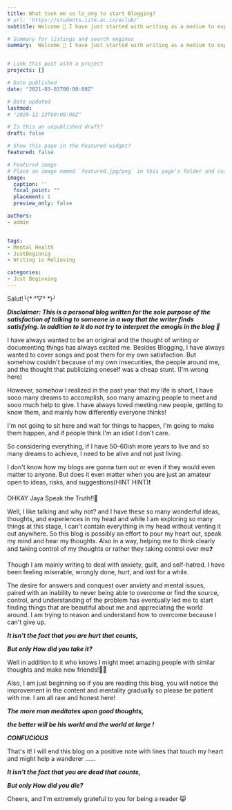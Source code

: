```yaml
---
title: What took me so lo_ong to start Blogging?
# url: 'https://students.iitk.ac.in/eclub/'
subtitle: Welcome 👋 I have just started with writing as a medium to express my thoughts. This is just a warm up blog to start with this process!

# Summary for listings and search engines
summary:  Welcome 👋 I have just started with writing as a medium to express my thoughts. This is just a warm up blog to start with this process!


# Link this post with a project
projects: []

# Date published
date: "2021-03-03T00:00:00Z"

# Date updated
lastmod: 
# "2020-12-13T00:00:00Z"

# Is this an unpublished draft?
draft: false

# Show this page in the Featured widget?
featured: false

# Featured image
# Place an image named `featured.jpg/png` in this page's folder and customize its options here.
image:
  caption: ''
  focal_point: ""
  placement: 1
  preview_only: false

authors:
- admin


tags:
- Mental Health 
- JustBeginnig
- Writing is Relieving

categories:
- Just Beginning 
---
```



Salut!╰(* °▽° *)╯

***Disclaimer: This is a personal blog written for the sole purpose of the satisfaction of talking to someone in a way that the writer finds satisfying. In addition to it do not try to interpret the emogis in the blog 🍕***

I have always wanted to be an original and the thought of writing or documenting things has always excited me. Besides Blogging, I have always wanted to cover songs and post them for my own satisfaction. But somehow couldn't because of my own insecurities, the people around me, and the thought that publicizing oneself was a cheap stunt. (I'm wrong here)

However, somehow I realized in the past year that my life is short, I have sooo many dreams to accomplish, soo many amazing people to meet and sooo much help to give. I have always loved meeting new people, getting to know them, and mainly how differently everyone thinks!


I'm not going to sit here and wait for things to happen, I'm going to make them happen, and if people think I'm an idiot I don't care.

So considering everything, if I have 50–60ish more years to live and so many dreams to achieve, I need to be alive and not just living.

I don't know how my blogs are gonna turn out or even if they would even matter to anyone. But does it even matter when you are just an amateur open to ideas, risks, and suggestions(HINT HINT)❗

OHKAY Jaya Speak the Truth!!🌊

Well, I like talking and why not? and I have these so many wonderful ideas, thoughts, and experiences in my head and while I am exploring so many things at this stage, I can't contain everything in my head without venting it out anywhere. So this blog is possibly an effort to pour my heart out, speak my mind and hear my thoughts. Also in a way, helping me to think clearly and taking control of my thoughts or rather they taking control over me❓

Though I am mainly writing to deal with anxiety, guilt, and self-hatred. I have been feeling miserable, wrongly done, hurt, and lost for a while.

The desire for answers and conquest over anxiety and mental issues, paired with an inability to never being able to overcome or find the source, control, and understanding of the problem has eventually led me to start finding things that are beautiful about me and appreciating the world around. I am trying to reason and understand how to overcome because I can't give up.

***It isn't the fact that you are hurt that counts,***

***But only How did you take it?***

Well in addition to it who knows I might meet amazing people with similar thoughts and make new friends!💁‍♀️

Also, I am just beginning so if you are reading this blog, you will notice the improvement in the content and mentality gradually so please be patient with me. I am all raw and honest here!

***The more man meditates upon good thoughts,***

***the better will be his world and the world at large !***

***CONFUCIOUS***

That's it! I will end this blog on a positive note with lines that touch my heart and might help a wanderer ……

***It isn't the fact that you are dead that counts,***

***But only How did you die?***

Cheers, and I'm extremely grateful to you for being a reader 😸

<!-- 1. The Wowchemy website builder for Hugo, along with its starter templates, is designed for professional creators, educators, and teams/organizations - although it can be used to create any kind of site
2. The template can be modified and customised to suit your needs. It's a good platform for anyone looking to take control of their data and online identity whilst having the convenience to start off with a **no-code solution (write in Markdown and customize with YAML parameters)** and having **flexibility to later add even deeper personalization with HTML and CSS**
3. You can work with all your favourite tools and apps with hundreds of plugins and integrations to speed up your workflows, interact with your readers, and much more

{{< figure src="https://raw.githubusercontent.com/wowchemy/wowchemy-hugo-modules/master/academic.png" title="The template is mobile first with a responsive design to ensure that your site looks stunning on every device." >}}

## Get Started

- 👉 [**Create a new site**](https://wowchemy.com/templates/)
- 📚 [**Personalize your site**](https://wowchemy.com/docs/)
- 💬 [Chat with the **Wowchemy community**](https://discord.gg/z8wNYzb) or [**Hugo community**](https://discourse.gohugo.io)
- 🐦 Twitter: [@wowchemy](https://twitter.com/wowchemy) [@GeorgeCushen](https://twitter.com/GeorgeCushen) [#MadeWithWowchemy](https://twitter.com/search?q=(%23MadeWithWowchemy%20OR%20%23MadeWithAcademic)&src=typed_query)
- 💡 [Request a **feature** or report a **bug** for _Wowchemy_](https://github.com/wowchemy/wowchemy-hugo-modules/issues)
- ⬆️ **Updating Wowchemy?** View the [Update Guide](https://wowchemy.com/docs/guide/update/) and [Release Notes](https://wowchemy.com/updates/)

## Crowd-funded open-source software



### [❤️ Click here to become a sponsor and help support Wowchemy's future ❤️](https://wowchemy.com/plans/)

As a token of appreciation for sponsoring, you can **unlock [these](https://wowchemy.com/plans/) awesome rewards and extra features 🦄✨**

## Ecosystem

* **[Hugo Academic CLI](https://github.com/wowchemy/hugo-academic-cli):** Automatically import publications from BibTeX

## Inspiration

[Check out the latest **demo**](https://academic-demo.netlify.com/) of what you'll get in less than 10 minutes, or [view the **showcase**](https://wowchemy.com/user-stories/) of personal, project, and business sites.

## Features

- **Page builder** - Create *anything* with [**widgets**](https://wowchemy.com/docs/page-builder/) and [**elements**](https://wowchemy.com/docs/writing-markdown-latex/)
- **Edit any type of content** - Blog posts, publications, talks, slides, projects, and more!
- **Create content** in [**Markdown**](https://wowchemy.com/docs/writing-markdown-latex/), [**Jupyter**](https://wowchemy.com/docs/import/jupyter/), or [**RStudio**](https://wowchemy.com/docs/install-locally/)
- **Plugin System** - Fully customizable [**color** and **font themes**](https://wowchemy.com/docs/customization/)
- **Display Code and Math** - Code highlighting and [LaTeX math](https://en.wikibooks.org/wiki/LaTeX/Mathematics) supported
- **Integrations** - [Google Analytics](https://analytics.google.com), [Disqus commenting](https://disqus.com), Maps, Contact Forms, and more!
- **Beautiful Site** - Simple and refreshing one page design
- **Industry-Leading SEO** - Help get your website found on search engines and social media
- **Media Galleries** - Display your images and videos with captions in a customizable gallery
- **Mobile Friendly** - Look amazing on every screen with a mobile friendly version of your site
- **Multi-language** - 34+ language packs including English, 中文, and Português
- **Multi-user** - Each author gets their own profile page
- **Privacy Pack** - Assists with GDPR
- **Stand Out** - Bring your site to life with animation, parallax backgrounds, and scroll effects
- **One-Click Deployment** - No servers. No databases. Only files.

## Themes

Wowchemy and its templates come with **automatic day (light) and night (dark) mode** built-in. Alternatively, visitors can choose their preferred mode - click the moon icon in the top right of the [Demo](https://academic-demo.netlify.com/) to see it in action! Day/night mode can also be disabled by the site admin in `params.toml`.

[Choose a stunning **theme** and **font**](https://wowchemy.com/docs/customization) for your site. Themes are fully customizable.

## License

Copyright 2016-present [George Cushen](https://georgecushen.com).

Released under the [MIT](https://github.com/wowchemy/wowchemy-hugo-modules/blob/master/LICENSE.md) license.  -->
